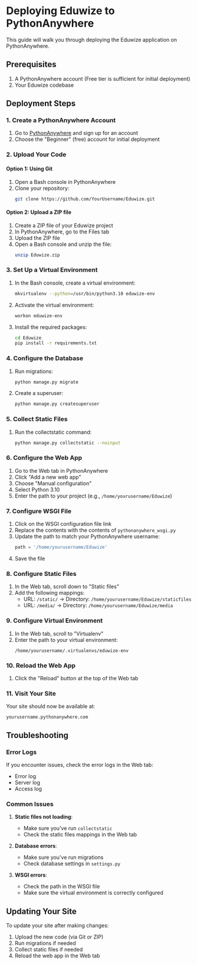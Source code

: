 # Deploying Eduwize to PythonAnywhere

This guide will walk you through deploying the Eduwize application on PythonAnywhere.

## Prerequisites

1. A PythonAnywhere account (Free tier is sufficient for initial deployment)
2. Your Eduwize codebase

## Deployment Steps

### 1. Create a PythonAnywhere Account

1. Go to [PythonAnywhere](https://www.pythonanywhere.com/) and sign up for an account
2. Choose the "Beginner" (free) account for initial deployment

### 2. Upload Your Code

#### Option 1: Using Git

1. Open a Bash console in PythonAnywhere
2. Clone your repository:
   ```bash
   git clone https://github.com/YourUsername/Eduwize.git
   ```

#### Option 2: Upload a ZIP file

1. Create a ZIP file of your Eduwize project
2. In PythonAnywhere, go to the Files tab
3. Upload the ZIP file
4. Open a Bash console and unzip the file:
   ```bash
   unzip Eduwize.zip
   ```

### 3. Set Up a Virtual Environment

1. In the Bash console, create a virtual environment:
   ```bash
   mkvirtualenv --python=/usr/bin/python3.10 eduwize-env
   ```

2. Activate the virtual environment:
   ```bash
   workon eduwize-env
   ```

3. Install the required packages:
   ```bash
   cd Eduwize
   pip install -r requirements.txt
   ```

### 4. Configure the Database

1. Run migrations:
   ```bash
   python manage.py migrate
   ```

2. Create a superuser:
   ```bash
   python manage.py createsuperuser
   ```

### 5. Collect Static Files

1. Run the collectstatic command:
   ```bash
   python manage.py collectstatic --noinput
   ```

### 6. Configure the Web App

1. Go to the Web tab in PythonAnywhere
2. Click "Add a new web app"
3. Choose "Manual configuration"
4. Select Python 3.10
5. Enter the path to your project (e.g., `/home/yourusername/Eduwize`)

### 7. Configure WSGI File

1. Click on the WSGI configuration file link
2. Replace the contents with the contents of `pythonanywhere_wsgi.py`
3. Update the path to match your PythonAnywhere username:
   ```python
   path = '/home/yourusername/Eduwize'
   ```
4. Save the file

### 8. Configure Static Files

1. In the Web tab, scroll down to "Static files"
2. Add the following mappings:
   - URL: `/static/` -> Directory: `/home/yourusername/Eduwize/staticfiles`
   - URL: `/media/` -> Directory: `/home/yourusername/Eduwize/media`

### 9. Configure Virtual Environment

1. In the Web tab, scroll to "Virtualenv"
2. Enter the path to your virtual environment:
   ```
   /home/yourusername/.virtualenvs/eduwize-env
   ```

### 10. Reload the Web App

1. Click the "Reload" button at the top of the Web tab

### 11. Visit Your Site

Your site should now be available at:
```
yourusername.pythonanywhere.com
```

## Troubleshooting

### Error Logs

If you encounter issues, check the error logs in the Web tab:
- Error log
- Server log
- Access log

### Common Issues

1. **Static files not loading**:
   - Make sure you've run `collectstatic`
   - Check the static files mappings in the Web tab

2. **Database errors**:
   - Make sure you've run migrations
   - Check database settings in `settings.py`

3. **WSGI errors**:
   - Check the path in the WSGI file
   - Make sure the virtual environment is correctly configured

## Updating Your Site

To update your site after making changes:

1. Upload the new code (via Git or ZIP)
2. Run migrations if needed
3. Collect static files if needed
4. Reload the web app in the Web tab
